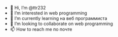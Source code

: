 -  👋 Hi, I’m @ttr232
- 👀 I’m interested in  web programming
- 🌱 I’m currently learning  на веб программиста
- 💞️ I’m looking to collaborate on  web programming
- 📫 How to reach me  по почте 
 
<!---
ttr232/ttr232 is a ✨ special ✨ repository because its `README.md` (this file) appears on your GitHub profile.
You can click the Preview link to take a look at your changes.
--->
